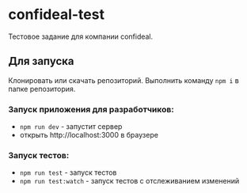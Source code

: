 # confideal-test

Тестовое задание для компании confideal.

## Для запуска

Клонировать или скачать репозиторий. Выполнить команду `npm i` в папке репозитория.

### Запуск приложения для разработчиков:
- `npm run dev` - запустит сервер
- открыть http://localhost:3000 в браузере

### Запуск тестов:
- `npm run test` - запуск тестов
- `npm run test:watch` - запуск тестов с отслеживанием изменений
